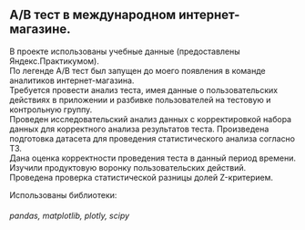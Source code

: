 ## А/В тест в международном интернет-магазине.
В проекте использованы учебные данные (предоставлены Яндекс.Практикумом).  
По легенде А/В тест был запущен до моего появления в команде аналитиков интернет-магазина.  
Требуется провести анализ теста, имея данные о пользовательских действиях в приложении и разбивке пользователей на тестовую и контрольную группу.  
Проведен исследовательский анализ данных с корректировкой набора данных для корректного анализа результатов теста.
Произведена подготовка датасета для проведения статистического анализа согласно ТЗ.  
Дана оценка корректности проведения теста в данный период времени.  
Изучили продуктовую воронку пользовательских действий.  
Проведена проверка статистической разницы долей Z-критерием.  

Использованы библиотеки:  
###### pandas, matplotlib, plotly, scipy
